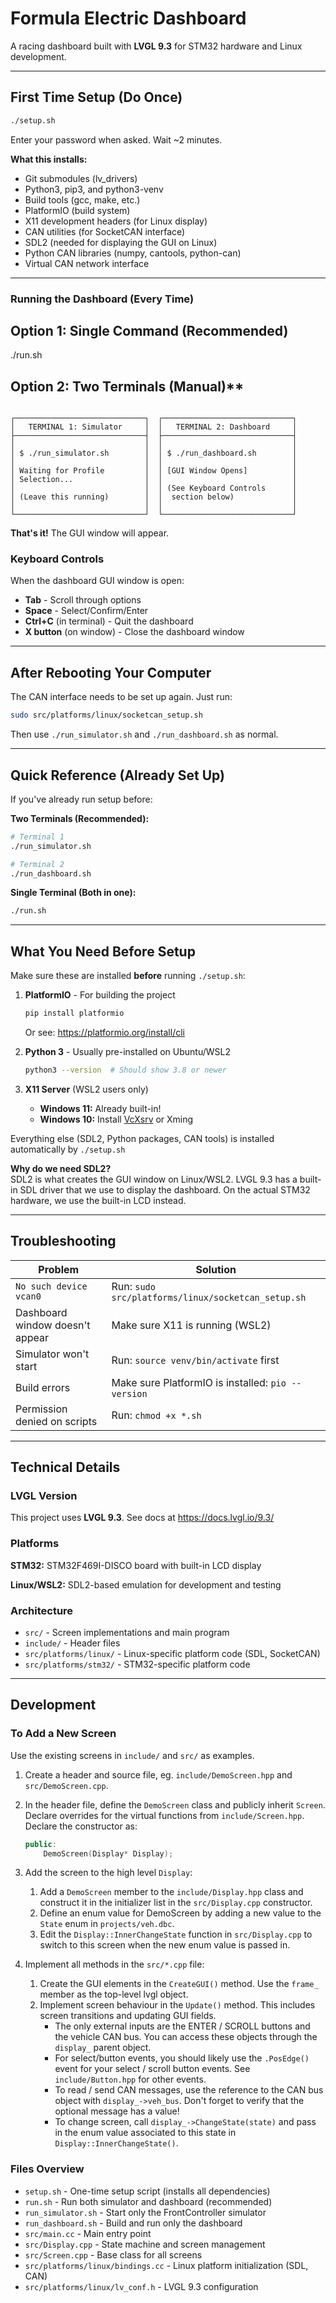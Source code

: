 # Formula Electric Dashboard

A racing dashboard built with **LVGL 9.3** for STM32 hardware and Linux development.

---

## First Time Setup (Do Once)

```bash
./setup.sh
```

Enter your password when asked. Wait ~2 minutes.

**What this installs:**

- Git submodules (lv_drivers)
- Python3, pip3, and python3-venv
- Build tools (gcc, make, etc.)
- PlatformIO (build system)
- X11 development headers (for Linux display)
- CAN utilities (for SocketCAN interface)
- SDL2 (needed for displaying the GUI on Linux)
- Python CAN libraries (numpy, cantools, python-can)
- Virtual CAN network interface

---

### Running the Dashboard (Every Time)

## Option 1: Single Command (Recommended)

./run.sh

## Option 2: Two Terminals (Manual)**

```text

┌─────────────────────────────┐  ┌─────────────────────────────┐
│   TERMINAL 1: Simulator     │  │   TERMINAL 2: Dashboard     │
├─────────────────────────────┤  ├─────────────────────────────┤
│                             │  │                             │
│ $ ./run_simulator.sh        │  │ $ ./run_dashboard.sh        │
│                             │  │                             │
│ Waiting for Profile         │  │ [GUI Window Opens]          │
│ Selection...                │  │                             │
│                             │  │ (See Keyboard Controls      │
│ (Leave this running)        │  │  section below)             │
│                             │  │                             │
└─────────────────────────────┘  └─────────────────────────────┘
```

**That's it!** The GUI window will appear.

### Keyboard Controls

When the dashboard GUI window is open:

- **Tab** - Scroll through options
- **Space** - Select/Confirm/Enter
- **Ctrl+C** (in terminal) - Quit the dashboard
- **X button** (on window) - Close the dashboard window

---

## After Rebooting Your Computer

The CAN interface needs to be set up again. Just run:

```bash
sudo src/platforms/linux/socketcan_setup.sh
```

Then use `./run_simulator.sh` and `./run_dashboard.sh` as normal.

---

## Quick Reference (Already Set Up)

If you've already run setup before:

**Two Terminals (Recommended):**

```bash
# Terminal 1
./run_simulator.sh

# Terminal 2
./run_dashboard.sh
```

**Single Terminal (Both in one):**

```bash
./run.sh
```

---

## What You Need Before Setup

Make sure these are installed **before** running `./setup.sh`:

1. **PlatformIO** - For building the project

   ```bash
   pip install platformio
   ```

   Or see: <https://platformio.org/install/cli>

2. **Python 3** - Usually pre-installed on Ubuntu/WSL2

   ```bash
   python3 --version  # Should show 3.8 or newer
   ```

3. **X11 Server** (WSL2 users only)
   - **Windows 11:** Already built-in!
   - **Windows 10:** Install [VcXsrv](https://sourceforge.net/projects/vcxsrv/) or Xming

Everything else (SDL2, Python packages, CAN tools) is installed automatically by `./setup.sh`

**Why do we need SDL2?**  
SDL2 is what creates the GUI window on Linux/WSL2. LVGL 9.3 has a built-in SDL driver that we use to display the dashboard. On the actual STM32 hardware, we use the built-in LCD instead.

---

## Troubleshooting

| Problem | Solution |
|---------|----------|
| `No such device vcan0` | Run: `sudo src/platforms/linux/socketcan_setup.sh` |
| Dashboard window doesn't appear | Make sure X11 is running (WSL2) |
| Simulator won't start | Run: `source venv/bin/activate` first |
| Build errors | Make sure PlatformIO is installed: `pio --version` |
| Permission denied on scripts | Run: `chmod +x *.sh` |

---

## Technical Details

### LVGL Version

This project uses **LVGL 9.3**. See docs at <https://docs.lvgl.io/9.3/>

### Platforms

**STM32:** STM32F469I-DISCO board with built-in LCD display

**Linux/WSL2:** SDL2-based emulation for development and testing

### Architecture

- `src/` - Screen implementations and main program
- `include/` - Header files
- `src/platforms/linux/` - Linux-specific platform code (SDL, SocketCAN)
- `src/platforms/stm32/` - STM32-specific platform code

---

## Development

### To Add a New Screen

Use the existing screens in `include/` and `src/` as examples.

1. Create a header and source file, eg. `include/DemoScreen.hpp` and `src/DemoScreen.cpp`.

2. In the header file, define the `DemoScreen` class and publicly inherit `Screen`. Declare overrides for the virtual functions from `include/Screen.hpp`. Declare the constructor as:

    ```cpp
    public:
        DemoScreen(Display* Display);
    ```

3. Add the screen to the high level `Display`:
    1. Add a `DemoScreen` member to the `include/Display.hpp` class and construct it in the initializer list in the `src/Display.cpp` constructor.
    2. Define an enum value for DemoScreen by adding a new value to the `State` enum in `projects/veh.dbc`.
    3. Edit the `Display::InnerChangeState` function in `src/Display.cpp` to switch to this screen when the new enum value is passed in.

4. Implement all methods in the `src/*.cpp` file:
    1. Create the GUI elements in the `CreateGUI()` method. Use the `frame_` member as the top-level lvgl object.
    2. Implement screen behaviour in the `Update()` method. This includes screen transitions and updating GUI fields.
        - The only external inputs are the ENTER / SCROLL buttons and the vehicle CAN bus. You can access these objects through the `display_` parent object.
        - For select/button events, you should likely use the `.PosEdge()` event for your select / scroll button events. See `include/Button.hpp` for other events.
        - To read / send CAN messages, use the reference to the CAN bus object with `display_->veh_bus`. Don't forget to verify that the optional message has a value!
        - To change screen, call `display_->ChangeState(state)` and pass in the enum value associated to this state in `Display::InnerChangeState()`.

### Files Overview

- `setup.sh` - One-time setup script (installs all dependencies)
- `run.sh` - Run both simulator and dashboard (recommended)
- `run_simulator.sh` - Start only the FrontController simulator
- `run_dashboard.sh` - Build and run only the dashboard
- `src/main.cc` - Main entry point
- `src/Display.cpp` - State machine and screen management
- `src/Screen.cpp` - Base class for all screens
- `src/platforms/linux/bindings.cc` - Linux platform initialization (SDL, CAN)
- `src/platforms/linux/lv_conf.h` - LVGL 9.3 configuration
